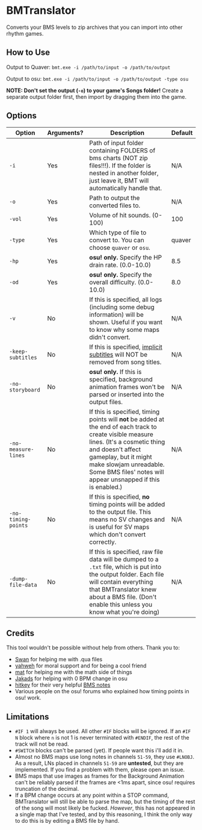 # BMTranslator

Converts your BMS levels to zip archives that you can import into other rhythm games.

## How to Use

Output to Quaver: `bmt.exe -i /path/to/input -o /path/to/output`

Output to osu: `bmt.exe -i /path/to/input -o /path/to/output -type osu`

**NOTE: Don't set the output (`-o`) to your game's Songs folder!** Create a separate output folder first, then import by dragging them into the game.

## Options

| Option | Arguments? | Description  | Default |
| ------------ | ---- | ---------- | ---- |
|  `-i` | Yes | Path of input folder containing FOLDERS of bms charts (NOT zip files!!!). If the folder is nested in another folder, just leave it, BMT will automatically handle that.  | N/A |
|  `-o` | Yes | Path to output the converted files to. | N/A |
|  `-vol` | Yes | Volume of hit sounds. (0-100) | 100 |
|  `-type` | Yes | Which type of file to convert to. You can choose `quaver` or `osu`. | quaver |
|  `-hp` | Yes | **osu! only.** Specify the HP drain rate. (0.0-10.0) | 8.5 |
|  `-od` | Yes | **osu! only.** Specify the overall difficulty. (0.0-10.0) | 8.0 |
|  `-v` | No | If this is specified, all logs (including some debug information) will be shown. Useful if you want to know why some maps didn't convert. | N/A |
|  `-keep-subtitles` | No | If this is specified, [implicit subtitles](https://hitkey.nekokan.dyndns.info/cmds.htm#TITLE-IMPLICIT-SUBTITLE) will NOT be removed from song titles. | N/A |
|  `-no-storyboard` | No | **osu! only.** If this is specified, background animation frames won't be parsed or inserted into the output files. | N/A |
|  `-no-measure-lines` | No | If this is specified, timing points will **not** be added at the end of each track to create visible measure lines. (It's a cosmetic thing and doesn't affect gameplay, but it might make slowjam unreadable. Some BMS files' notes will appear unsnapped if this is enabled.) | N/A |
|  `-no-timing-points` | No | If this is specified, **no** timing points will be added to the output file. This means no SV changes and is useful for SV maps which don't convert correctly. | N/A |
|  `-dump-file-data` | No | If this is specified, raw file data will be dumped to a `.txt` file, which is put into the output folder. Each file will contain everything that BMTranslator knew about a BMS file. (Don't enable this unless you know what you're doing) | N/A |

## Credits

This tool wouldn't be possible without help from others. Thank you to:

- [Swan](https://github.com/Swan) for helping me with .qua files
- [yahweh](https://osu.ppy.sh/users/10465260) for moral support and for being a cool friend
- [mat](https://osu.ppy.sh/users/6283029) for helping me with the math side of things
- [Jakads](https://osu.ppy.sh/users/259972) for helping with 0 BPM change in osu
- [hitkey](https://hitkey.nekokan.dyndns.info) for their very helpful [BMS notes](https://hitkey.nekokan.dyndns.info/cmds.htm)
- Various people on the osu! forums who explained how timing points in osu! work.

## Limitations

- `#IF 1` will always be used. All other `#IF` blocks will be ignored. If an `#IF N` block where `n` is not 1 is never terminated with `#ENDIF`, the rest of the track will not be read.
- `#SWITCH` blocks can't be parsed (yet). If people want this i'll add it in.
- Almost no BMS maps use long notes in channels `51-59`, they use `#LNOBJ`. As a result, LNs placed in channels `51-59` are **untested**, but they are implemented. If you find a problem with them, please open an issue.
- BMS maps that use images as frames for the Background Animation can't be reliably parsed if the frames are <1ms apart, since osu! requires truncation of the decimal.
- If a BPM change occurs at any point within a STOP command, BMTranslator will still be able to parse the map, but the timing of the rest of the song will most likely be fucked. *However*, this has not appeared in a single map that I've tested, and by this reasoning, I think the only way to do this is by editing a BMS file by hand.